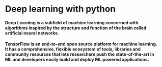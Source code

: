 # Deep learning with python

#### Deep Learning is a subfield of machine learning concerned with algorithms inspired by the structure and function of the brain called artificial neural networks.

#### TensorFlow is an end-to-end open source platform for machine learning. It has a comprehensive, flexible ecosystem of tools, libraries and community resources that lets researchers push the state-of-the-art in ML and developers easily build and deploy ML powered applications.